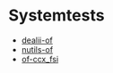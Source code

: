 # Systemtests

* [dealii-of](./log_dealii-of)
* [nutils-of](./log_nutils-of)
* [of-ccx_fsi](./log_of-ccx_fsi)
